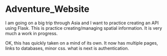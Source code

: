 # Adventure_Website

I am going on a big trip through Asia and I want to practice creating an API using Flask. This is practice creating/managing spatial information. It is very much a work in progress.

OK, this has quickly taken on a mind of its own. It now has multiple pages, links to databases, minor css. what is next is authentication.
